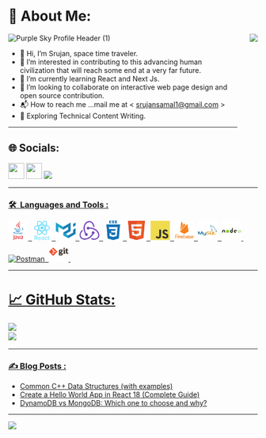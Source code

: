 # 🎀 About Me:

<img align="right" height="200" style="margin-left: 25px" src="https://i.imgur.com/Tznn1IZ.gif"/>

![Purple Sky Profile Header (1)](https://github.com/VALiUMgithub/VALiUMgithub/assets/93570937/d5d14f72-8c43-4e98-bffa-33f3caeca2bf)



- 👋 Hi, I’m Srujan, space time traveler.
- 👀 I’m interested in contributing to this advancing human civilization that will reach some end at a very far future.
- 🌱 I’m currently learning React and Next Js.
- 💞 I’m looking to collaborate on interactive web page design and open source contribution.
- 📬 How to reach me ...mail me at < srujansamal1@gmail.com ><br>
- 👣 Exploring Technical Content Writing.

---

## 🌐 Socials:
<a href="https://twitter.com/samal_srujan" target="_blank" rel="noreferrer"><img src="https://raw.githubusercontent.com/danielcranney/readme-generator/main/public/icons/socials/twitter.svg" width="32" height="32" /></a> <a href="https://www.linkedin.com/in/srujan-samal/" target="_blank" rel="noreferrer"><img src="https://raw.githubusercontent.com/danielcranney/readme-generator/main/public/icons/socials/linkedin.svg" width="32" height="32" /></a> <a href="mailto:aditya.pal.science@gmail.com"> <img src="https://img.icons8.com/fluent/48/000000/gmail.png" width="3.5%"/>

---

### 🛠 &nbsp;Languages and Tools :

<p>
<img src="https://github.com/devicons/devicon/blob/master/icons/java/java-original-wordmark.svg" title="Java" alt="Java" width="40" height="40"/>&nbsp;
<img src="https://github.com/devicons/devicon/blob/master/icons/react/react-original-wordmark.svg" title="React" alt="React" width="40" height="40"/>&nbsp;
<img src="https://github.com/devicons/devicon/blob/master/icons/materialui/materialui-original.svg" title="Material UI" alt="Material UI" width="40" height="40"/>&nbsp;
<img src="https://github.com/devicons/devicon/blob/master/icons/redux/redux-original.svg" title="Redux" alt="Redux " width="40" height="40"/>&nbsp;
<img src="https://github.com/devicons/devicon/blob/master/icons/css3/css3-plain-wordmark.svg"  title="CSS3" alt="CSS" width="40" height="40"/>&nbsp;
<img src="https://github.com/devicons/devicon/blob/master/icons/html5/html5-original.svg" title="HTML5" alt="HTML" width="40" height="40"/>&nbsp;
<img src="https://github.com/devicons/devicon/blob/master/icons/javascript/javascript-original.svg" title="JavaScript" alt="JavaScript" width="40" height="40"/>&nbsp;
<img src="https://github.com/devicons/devicon/blob/master/icons/firebase/firebase-plain-wordmark.svg" title="Firebase" alt="Firebase" width="40" height="40"/>&nbsp;
<img src="https://github.com/devicons/devicon/blob/master/icons/mysql/mysql-original-wordmark.svg" title="MySQL"  alt="MySQL" width="40" height="40"/>&nbsp;
<img src="https://github.com/devicons/devicon/blob/master/icons/nodejs/nodejs-original-wordmark.svg" title="NodeJS" alt="NodeJS" width="40" height="40"/>&nbsp;
<img src="https://www.vectorlogo.zone/logos/getpostman/getpostman-icon.svg" title="Postman"  alt="Postman" width="40" height="40"/>&nbsp;
<img src="https://github.com/devicons/devicon/blob/master/icons/git/git-original-wordmark.svg" title="Git" **alt="Git" width="40" height="40"/>&nbsp;
</p>

---

# 📈 GitHub Stats:
![](https://github-readme-streak-stats.herokuapp.com/?user=VALiUMgithub&theme=dark&hide_border=false)<br/>
![](https://github-readme-stats.vercel.app/api/top-langs/?username=VALiUMgithub&theme=dark&hide_border=false&include_all_commits=false&count_private=false&layout=compact)

---

### ✍️ Blog Posts : 
- [Common C++ Data Structures (with examples)](https://codedamn.com/news/c/common-c-data-structures-with-examples)
- [Create a Hello World App in React 18 (Complete Guide)](https://codedamn.com/news/reactjs/create-a-hello-world-app-in-react-18-complete-guide)
- [DynamoDB vs MongoDB: Which one to choose and why?](https://codedamn.com/news/databases/dynamodb-vs-mongodb-which-one-to-choose-and-why)<!-- BLOG-POST-LIST:START -->
<!-- BLOG-POST-LIST:END -->

---


![](https://quotes-github-readme.vercel.app/api?type=horizontal&theme=radical)

<!-- Proudly created with GPRM ( https://gprm.itsvg.in ) -->
